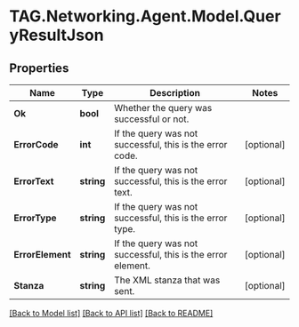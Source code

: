 # TAG.Networking.Agent.Model.QueryResultJson

## Properties

Name | Type | Description | Notes
------------ | ------------- | ------------- | -------------
**Ok** | **bool** | Whether the query was successful or not. | 
**ErrorCode** | **int** | If the query was not successful, this is the error code. | [optional] 
**ErrorText** | **string** | If the query was not successful, this is the error text. | [optional] 
**ErrorType** | **string** | If the query was not successful, this is the error type. | [optional] 
**ErrorElement** | **string** | If the query was not successful, this is the error element. | [optional] 
**Stanza** | **string** | The XML stanza that was sent. | [optional] 

[[Back to Model list]](../README.md#documentation-for-models) [[Back to API list]](../README.md#documentation-for-api-endpoints) [[Back to README]](../README.md)

